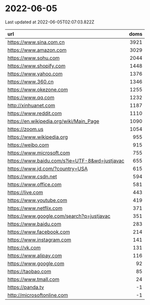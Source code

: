 # 2022-06-05

<!-- BEGIN -->
Last updated at 2022-06-05T02:07:03.822Z

url | doms
:- | -:
https://www.sina.com.cn | 3921
https://www.amazon.com | 3029
https://www.sohu.com | 2044
https://www.shopify.com | 1448
https://www.yahoo.com | 1376
https://www.360.cn | 1346
https://www.okezone.com | 1255
https://www.qq.com | 1232
http://xinhuanet.com | 1187
https://www.reddit.com | 1110
https://en.wikipedia.org/wiki/Main_Page | 1090
https://zoom.us | 1054
https://www.wikipedia.org | 955
https://weibo.com | 915
https://www.microsoft.com | 755
https://www.baidu.com/s?ie=UTF-8&wd=justjavac | 655
https://www.jd.com/?country=USA | 615
https://www.csdn.net | 594
https://www.office.com | 581
https://live.com | 443
https://www.youtube.com | 419
https://www.netflix.com | 371
https://www.google.com/search?q=justjavac | 351
https://www.baidu.com | 283
https://www.facebook.com | 214
https://www.instagram.com | 141
https://vk.com | 131
https://www.alipay.com | 116
https://www.google.com | 92
https://taobao.com | 85
https://www.tmall.com | 24
https://panda.tv | -1
http://microsoftonline.com | -1
<!-- END -->
